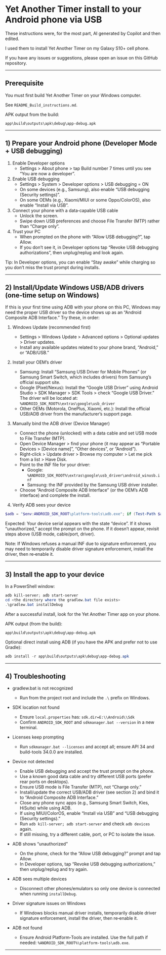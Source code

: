 
# Yet Another Timer install to your Android phone via USB

These instructions were, for the most part, AI generated by Copilot and then edited.

I used them to install Yet Another Timer on my Galaxy S10+ cell phone.

If you have any issues or suggestions, please open an issue on this GitHub repository.

---

## Prerequisite

You must first build Yet Another Timer on your Windows computer.

See `README_Build_instructions.md`.

APK output from the build:

```
app\build\outputs\apk\debug\app-debug.apk
```

---

## 1) Prepare your Android phone (Developer Mode + USB debugging)

1. Enable Developer options
   - Settings > About phone > tap Build number 7 times until you see “You are now a developer”.
2. Enable USB debugging
   - Settings > System > Developer options > USB debugging = ON
   - On some devices (e.g., Samsung), also enable “USB debugging (Security settings)”.
   - On some OEMs (e.g., Xiaomi/MIUI or some Oppo/ColorOS), also enable “Install via USB”.
3. Connect your phone with a data‑capable USB cable
   - Unlock the screen.
   - Swipe down USB preferences and choose File Transfer (MTP) rather than “Charge only”.
4. Trust your PC
   - When prompted on the phone with “Allow USB debugging?”, tap Allow.
   - If you don’t see it, in Developer options tap “Revoke USB debugging authorizations”, then unplug/replug and look again.

Tip: In Developer options, you can enable “Stay awake” while charging so you don’t miss the trust prompt during installs.

---

## 2) Install/Update Windows USB/ADB drivers (one‑time setup on Windows)

If this is your first time using ADB with your phone on this PC, Windows may need the proper USB driver so the device shows up as an “Android Composite ADB Interface.” Try these, in order:

1. Windows Update (recommended first)
   - Settings > Windows Update > Advanced options > Optional updates > Driver updates.
   - Install any available updates related to your phone brand, “Android,” or “ADB/USB.”

2. Install your OEM’s driver
   - Samsung: Install “Samsung USB Driver for Mobile Phones” (or Samsung Smart Switch, which includes drivers) from Samsung’s official support site.
   - Google (Pixel/Nexus): Install the “Google USB Driver” using Android Studio > SDK Manager > SDK Tools > check “Google USB Driver.” The driver will be located at: `%ANDROID_SDK_ROOT%\extras\google\usb_driver`
   - Other OEMs (Motorola, OnePlus, Xiaomi, etc.): Install the official USB/ADB driver from the manufacturer’s support page.

3. Manually bind the ADB driver (Device Manager)
   - Connect the phone (unlocked) with a data cable and set USB mode to File Transfer (MTP).
   - Open Device Manager > find your phone (it may appear as “Portable Devices > [Device name]”, “Other devices”, or “Android”).
   - Right‑click > Update driver > Browse my computer > Let me pick from a list > Have Disk.
   - Point to the INF file for your driver:
     - Google: `%ANDROID_SDK_ROOT%\extras\google\usb_driver\android_winusb.inf`
     - Samsung: the INF provided by the Samsung USB driver installer.
   - Choose “Android Composite ADB Interface” (or the OEM’s ADB interface) and complete the install.

4. Verify ADB sees your device

```powershell
$adb = "$env:ANDROID_SDK_ROOT\platform-tools\adb.exe"; if (Test-Path $adb) { & $adb kill-server; & $adb start-server; & $adb devices } else { adb kill-server; adb start-server; adb devices }
```

Expected: Your device serial appears with the state “device”. If it shows “unauthorized,” accept the prompt on the phone. If it doesn’t appear, revisit steps above (USB mode, cable/port, driver).

Note: If Windows refuses a manual INF due to signature enforcement, you may need to temporarily disable driver signature enforcement, install the driver, then re‑enable it.

---

## 3) Install the app to your device

In a PowerShell window:

```powershell
adb kill-server; adb start-server
cd <the directory where the gradlew.bat file exists>
.\gradlew.bat installDebug
```

After a successful install, look for the Yet Another Timer app on your phone.

APK output (from the build):

```
app\build\outputs\apk\debug\app-debug.apk
```

Optional direct install using ADB (if you have the APK and prefer not to use Gradle):

```powershell
adb install -r app\build\outputs\apk\debug\app-debug.apk
```

---

## 4) Troubleshooting

- gradlew.bat is not recognized
  - Run from the project root and include the `.\` prefix on Windows.

- SDK location not found
  - Ensure `local.properties` has: `sdk.dir=E:\\Android\\Sdk`
  - Confirm `ANDROID_SDK_ROOT` and `sdkmanager.bat --version` in a new terminal.

- Licenses keep prompting
  - Run `sdkmanager.bat --licenses` and accept all; ensure API 34 and build-tools 34.0.0 are installed.

- Device not detected
  - Enable USB debugging and accept the trust prompt on the phone.
  - Use a known good data cable and try different USB ports (prefer rear ports on desktops).
  - Ensure USB mode is File Transfer (MTP), not “Charge only.”
  - Install/update the correct USB/ADB driver (see section 2) and bind it to “Android Composite ADB Interface.”
  - Close any phone sync apps (e.g., Samsung Smart Switch, Kies, HiSuite) while using ADB.
  - If using MIUI/ColorOS, enable “Install via USB” and “USB debugging (Security settings).”
  - Run `adb kill-server; adb start-server` and check `adb devices` again.
  - If still missing, try a different cable, port, or PC to isolate the issue.

- ADB shows “unauthorized”
  - On the phone, check for the “Allow USB debugging?” prompt and tap Allow.
  - In Developer options, tap “Revoke USB debugging authorizations,” then unplug/replug and try again.

- ADB sees multiple devices
  - Disconnect other phones/emulators so only one device is connected when running `installDebug`.

- Driver signature issues on Windows
  - If Windows blocks manual driver installs, temporarily disable driver signature enforcement, install the driver, then re‑enable it.

- ADB not found
  - Ensure Android Platform‑Tools are installed. Use the full path if needed: `%ANDROID_SDK_ROOT%\platform-tools\adb.exe`.

---

